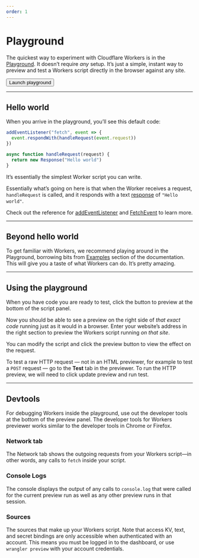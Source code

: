 ```yaml
---
order: 1
---
```


# Playground

The quickest way to experiment with Cloudflare Workers is in the [Playground](https://cloudflareworkers.com/#36ebe026bf3510a2e5acace89c09829f:about:blank). It doesn’t require _any_ setup. It’s just a simple, instant way to preview and test a Workers script directly in the browser against any site.

<p><Button type="primary" href="https://cloudflareworkers.com/#36ebe026bf3510a2e5acace89c09829f:about:blank">Launch playground</Button></p>

--------------------------------

## Hello world

When you arrive in the playground, you’ll see this default code:

```javascript
addEventListener("fetch", event => {
  event.respondWith(handleRequest(event.request))
})

async function handleRequest(request) {
  return new Response("Hello world")
}
```

It’s essentially the simplest Worker script you can write.

Essentially what’s going on here is that when the Worker receives a request, `handleRequest` is called, and it responds with a text [response](/runtime-apis/response) of `"Hello world"`.

Check out the reference for [addEventListener](/runtime-apis/add-event-listener) and [FetchEvent](/runtime-apis/fetch-event) to learn more.

--------------------------------

## Beyond hello world

To get familiar with Workers, we recommend playing around in the Playground, borrowing bits from [Examples](/examples) section of the documentation. This will give you a taste of what Workers can do. It’s pretty amazing.

--------------------------------

## Using the playground

When you have code you are ready to test, click the button to preview at the bottom of the script panel.

Now you should be able to see a preview on the right side of _that exact code_ running just as it would in a browser. Enter your website’s address in the right section to preview the Workers script running _on that site_.

You can modify the script and click the preview button to view the effect on the request.

To test a raw HTTP request — not in an HTML previewer, for example to test a `POST` request — go to the **Test** tab in the previewer. To run the HTTP preview, we will need to click update preview and run test.

--------------------------------

## Devtools

For debugging Workers inside the playground, use out the developer tools at the bottom of the preview panel. The developer tools for Workers previewer works similar to the developer tools in Chrome or Firefox.

### Network tab

The Network tab shows the outgoing requests from your Workers script—in other words, any calls to `fetch` inside your script.

### Console Logs

The console displays the output of any calls to `console.log` that were called for the current preview run as well as any other preview runs in that session.

### Sources

The sources that make up your Workers script. Note that access KV, text, and secret bindings are only accessible when authenticated with an account. This means you must be logged in to the dashboard, or use `wrangler preview` with your account credentials.

<!--

## Deploy

There are two ways to preview and deploy a Workers script: on [a site on Cloudflare](https://support.cloudflare.com/hc/en-us/articles/201720164) or on a [workers.dev](https://workers.dev/) account. If you'd like to only explore Workers capabilities, you can avoid any setup through the [playground](#playground).

### Cloudflare Dashboard

To preview a script, begin by [logging in](https://www.cloudflare.com/a/login) to your Cloudflare dashboard.

After selecting an account and/or zone to deploy the Worker script to, navigate to the appropriate Workers section.

- For workers.dev:
  ![Navigate workers.dev](https://secret.wiki/workers/tooling/media/navigate-workers-dev.png)

  For a zone on Cloudflare:
  ![Navigate zone](https://secret.wiki/workers/tooling/media/navigate-zone.png)

You will see options to edit existing Workers scripts or create new scripts.

To make your Workers script live, click "Save and Deploy".

## How the Preview Tool Works

The previewer tool works by spinning up a mock instance of the [V8 engine](/reference/runtime) outside of Cloudflare's network. Workers created in the Playground are only for experimentation and don’t run on all of Cloudflare’s infrastructure around the world.

### Key Differences from Production

While the preview tool is powerful in development, the tool must run as a mock proxy service so there are some inherent limitations.

The key differences of the previewer versus a live Workers script are:

- Subrequests ( i.e. fetches inside your Workers script) that call the same hostname as the original request will run in the previewer as an external request (i.e. goes back to the front line of Cloudflare), as those subrequests in production will go directly to the origin.
-  `fetch` can only connect to IPv4 addresses in the playground thus, IPv6-only hosts are not supported.
- The output of `console.log` acts as a no-op in production.
- Not all [APIs](/reference/runtime/apis) are available in the previewer that are in production. Cloudflare Edge dependent features particularly (e.g. [Cache API](/reference/apis/cache)) will _not_ work in the previewer.
- If the tested zone has Cloudflare security features set that would block our preview service, such as "Block by country", then one would receive an error message `Sorry, you've been blocked`. To work around this, use the [fiddle service](https://cloudflareworkers.com), or whitelist [Google Cloud IPs](http://ueen.net/google_cloud_ip.txt)\* to preview scripts.

\* Note whitelisting Google IPs may allow other Cloudflare users with same IPs to make requests to your site and bypass security measures.

-->
